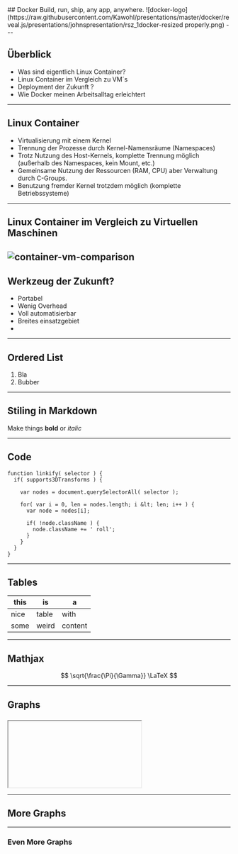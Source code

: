 <section data-state="no-title-footer">
## Docker  
Build, run, ship,  any app,  anywhere. ![docker-logo](https://raw.githubusercontent.com/Kawohl/presentations/master/docker/reveal.js/presentations/johnspresentation/rsz_1docker-resized properly.png)
---

## Überblick

* Was sind eigentlich Linux Container?
* Linux Container im Vergleich zu VM´s
* Deployment der Zukunft ?
* Wie Docker meinen Arbeitsalltag erleichtert


---

## Linux Container 

* Virtualisierung mit einem Kernel
* Trennung der Prozesse durch Kernel-Namensräume (Namespaces) 
* Trotz Nutzung des Host-Kernels, komplette Trennung möglich (außerhalb des Namespaces, kein Mount, etc.)
* Gemeinsame Nutzung der Ressourcen (RAM, CPU) aber Verwaltung durch C-Groups.
* Benutzung fremder Kernel trotzdem möglich (komplette Betriebssysteme)


---

## Linux Container im Vergleich zu Virtuellen Maschinen 
![container-vm-comparison](https://cloud.githubusercontent.com/assets/12275313/23125280/3fcb2ab0-f771-11e6-9d13-e2dd6fb55e0f.png)
---
## Werkzeug der Zukunft?
* Portabel
* Wenig Overhead
* Voll automatisierbar
* Breites einsatzgebiet
* 
---

## Ordered List

1. Bla
1. Bubber

---

## Stiling in Markdown

Make things **bold** or *italic*

---

## Code

```
function linkify( selector ) {
  if( supports3DTransforms ) {

    var nodes = document.querySelectorAll( selector );

    for( var i = 0, len = nodes.length; i &lt; len; i++ ) {
      var node = nodes[i];

      if( !node.className ) {
        node.className += ' roll';
      }
    }
  }
}
```

---

## Tables

| this  | is    | a       |
|-------|-------|---------|
| nice  | table | with    |
| some  | weird | content |

---

## Mathjax

$$ \sqrt{\frac{\Pi}{\Gamma}} \LaTeX $$

---

## Graphs

<iframe style="overflow:hidden;margin:5px 5px auto auto;" class="stretch" scrolling="no" id="chart-frame-1" data-chart></iframe>

---

## More Graphs

<div id="mynetwork"></div>
<div id="blubber" class="fragment"></div>

---

### Even More Graphs

<div id="tree_network"></div>
<div id="tree_add_node" class="fragment"></div>
<div id="tree_add_label" class="fragment"></div>


